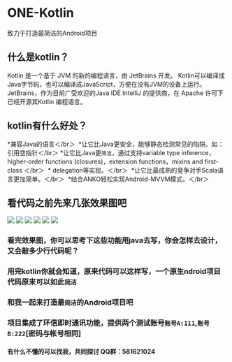 # ONE-Kotlin
致力于打造最简洁的Android项目

## 什么是kotlin？
Kotlin 是一个基于 JVM 的新的编程语言，由 JetBrains 开发。
Kotlin可以编译成Java字节码，也可以编译成JavaScript，方便在没有JVM的设备上运行。
JetBrains，作为目前广受欢迎的Java IDE IntelliJ 的提供商，在 Apache 许可下已经开源其Kotlin 编程语言。

## kotlin有什么好处？
  *兼容Java的语言＜/br＞
  *让它比Java更安全，能够静态检测常见的陷阱。如：引用空指针＜/br＞
  *让它比Java更`简洁`，通过支持variable type inference，higher-order functions (closures)，extension functions，mixins and first-class ＜/br＞
  * delegation等实现。＜/br＞
  *让它比最成熟的竞争对手Scala语言更加简单。＜/br＞
  *结合ANKO轻松实现Android-MVVM模式。＜/br＞

## 看代码之前先来几张效果图吧
![](https://github.com/kenvies/ONE-Kotlin/blob/master/img/Screenshot_2016-12-06-11-38-11_com.jm.png)
![](https://github.com/kenvies/ONE-Kotlin/blob/master/img/Screenshot_2016-12-06-11-37-11_com.jm.png)
![](https://github.com/kenvies/ONE-Kotlin/blob/master/img/Screenshot_2016-12-06-11-37-38_com.jm.png)
![](https://github.com/kenvies/ONE-Kotlin/blob/master/img/Screenshot_2016-12-06-11-37-17_com.jm.png)
![](https://github.com/kenvies/ONE-Kotlin/blob/master/img/Screenshot_2016-12-06-11-37-25_com.jm.png)
![](https://github.com/kenvies/ONE-Kotlin/blob/master/img/Screenshot_2016-12-06-11-37-54_com.jm.png)

### 看完效果图，你可以思考下这些功能用java去写，你会怎样去设计，又会敲多少行代码呢？
### 用完kotlin你就会知道，原来代码可以这样写，一个原生ndroid项目代码原来可以如此`简洁`
### 和我一起来打造最`简洁`的Android项目吧
### 项目集成了环信即时通讯功能，提供两个测试账号`账号A:111`,`账号B:222`[密码与帐号相同]
#### 有什么不懂的可以找我，共同探讨 QQ群：581621024

